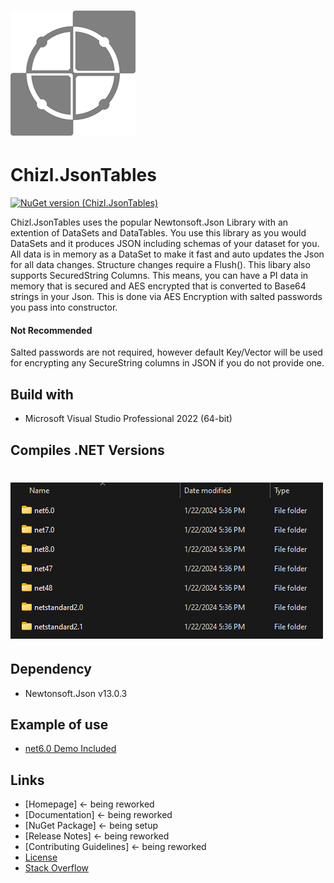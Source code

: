 # ![Product Logo](https://github.com/gavin1970/Chizl.JsonTables/blob/master/Chizl.JsonTables/imgs/Chizl.JsonTables_200.png)
# Chizl.JsonTables

[![NuGet version (Chizl.JsonTables)](https://img.shields.io/nuget/v/Chizl.JsonTables.svg?style=flat-square)](https://www.nuget.org/packages/Chizl.JsonTables/)

Chizl.JsonTables uses the popular Newtonsoft.Json Library with an extention of DataSets and DataTables.  You use this library as you would DataSets and it produces JSON including schemas of your dataset for you.  All data is in memory as a DataSet to make it fast and auto updates the Json for all data changes.  Structure changes require a Flush().
This libary also supports SecuredString Columns.  This means, you can have a PI data in memory that is secured and AES encrypted that is converted to Base64 strings in your Json.  This is done via AES Encryption with salted passwords you pass into constructor.  

#### Not Recommended
Salted passwords are not required, however default Key/Vector will be used for encrypting any SecureString columns in JSON if you do not provide one.

## Build with
- Microsoft Visual Studio Professional 2022 (64-bit)

## Compiles .NET Versions
# ![Versions](https://github.com/gavin1970/Chizl.JsonTables/blob/master/Chizl.JsonTables/imgs/versions.png)

## Dependency
- Newtonsoft.Json v13.0.3

## Example of use
- [net6.0 Demo Included](https://github.com/gavin1970/Chizl.JsonTables/tree/master/DemoConsole)

## Links
- [Homepage] <- being reworked <!--(http://www.chizl.com/Chizl.JsonTables)-->
- [Documentation] <- being reworked <!--(http://www.chizl.com/Chizl.JsonTables/help)-->
- [NuGet Package] <- being setup <!--(https://www.nuget.org/packages/Chizl.JsonTables)-->
- [Release Notes] <- being reworked <!--(https://github.com/gavin1970/Chizl.JsonTables/releases)-->
- [Contributing Guidelines] <- being reworked <!--(https://github.com/gavin1970/Chizl.JsonTables/blob/master/CONTRIBUTING.md)-->
- [License](https://github.com/gavin1970/Chizl.JsonTables/blob/master/Chizl.JsonTables/docs/LICENSE.md)
- [Stack Overflow](https://stackoverflow.com/questions/tagged/Chizl.JsonTables)
